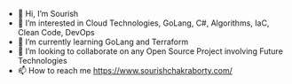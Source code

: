 - 👋 Hi, I’m Sourish
- 👀 I’m interested in Cloud Technologies, GoLang, C#, Algorithms, IaC, Clean Code, DevOps
- 🌱 I’m currently learning GoLang and Terraform
- 💞️ I’m looking to collaborate on any Open Source Project involving Future Technologies
- 📫 How to reach me https://www.sourishchakraborty.com/

<!---
sochaty/sochaty is a ✨ special ✨ repository because its `README.md` (this file) appears on your GitHub profile.
You can click the Preview link to take a look at your changes.
--->
